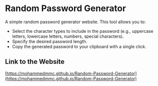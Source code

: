 # Random Password Generator

A simple random password generator website. This tool allows you to:
- Select the character types to include in the password (e.g., uppercase letters, lowercase letters, numbers, special characters).
- Specify the desired password length.
- Copy the generated password to your clipboard with a single click.

## Link to the Website
[https://mohammedmmc.github.io/Random-Password-Generator](https://mohammedmmc.github.io/Random-Password-Generator)